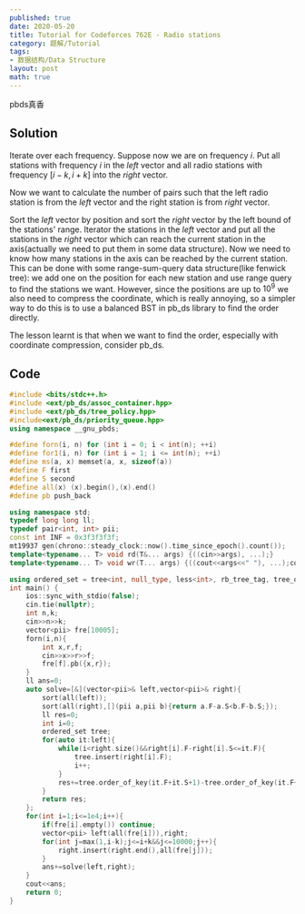 ```yaml
---
published: true
date: 2020-05-20
title: Tutorial for Codeforces 762E - Radio stations
category: 题解/Tutorial
tags:
- 数据结构/Data Structure
layout: post
math: true
---
```

pbds真香 
<!--more-->

## Solution

Iterate over each frequency. Suppose now we are on frequency $i$. Put all stations with frequency $i$ in the $left$ vector and all radio stations with frequency $[i-k,i+k]$ into the $right$ vector.

Now we want to calculate the number of pairs such that the left radio station is from the $left$ vector and the right station is from $right$ vector.

Sort the $left$ vector by position and sort the $right$ vector by the left bound of the stations' range. Iterator the stations in the $left$ vector and put all the stations in the $right$ vector which can reach the current station in the axis(actually we need to put them in some data structure). Now we need to know how many stations in the axis can be reached by the current station. This can be done with some range-sum-query data structure(like fenwick tree): we add one on the position for each new station and use range query to find the stations we want. However, since the positions are up to $10^9$ we also need to compress the coordinate, which is really annoying, so a simpler way to do this is to use a balanced BST in pb_ds library to find the order directly.

The lesson learnt is that when we want to find the order, especially with coordinate compression, consider pb_ds.

## Code

```cpp
#include <bits/stdc++.h>
#include <ext/pb_ds/assoc_container.hpp>
#include <ext/pb_ds/tree_policy.hpp>
#include<ext/pb_ds/priority_queue.hpp>
using namespace __gnu_pbds;

#define forn(i, n) for (int i = 0; i < int(n); ++i)
#define for1(i, n) for (int i = 1; i <= int(n); ++i)
#define ms(a, x) memset(a, x, sizeof(a))
#define F first
#define S second
#define all(x) (x).begin(),(x).end()
#define pb push_back

using namespace std;
typedef long long ll;
typedef pair<int, int> pii;
const int INF = 0x3f3f3f3f;
mt19937 gen(chrono::steady_clock::now().time_since_epoch().count());
template<typename... T> void rd(T&... args) {((cin>>args), ...);}
template<typename... T> void wr(T... args) {((cout<<args<<" "), ...);cout<<endl;}

using ordered_set = tree<int, null_type, less<int>, rb_tree_tag, tree_order_statistics_node_update>;
int main() {
    ios::sync_with_stdio(false);
    cin.tie(nullptr);
    int n,k;
    cin>>n>>k;
    vector<pii> fre[10005];
    forn(i,n){
        int x,r,f;
        cin>>x>>r>>f;
        fre[f].pb({x,r});
    }
    ll ans=0;
    auto solve=[&](vector<pii>& left,vector<pii>& right){
        sort(all(left));
        sort(all(right),[](pii a,pii b){return a.F-a.S<b.F-b.S;});
        ll res=0;
        int i=0;
        ordered_set tree;
        for(auto it:left){
            while(i<right.size()&&right[i].F-right[i].S<=it.F){
                tree.insert(right[i].F);
                i++;
            }
            res+=tree.order_of_key(it.F+it.S+1)-tree.order_of_key(it.F+1);
        }
        return res;
    };
    for(int i=1;i<=1e4;i++){
        if(fre[i].empty()) continue;
        vector<pii> left(all(fre[i])),right;
        for(int j=max(1,i-k);j<=i+k&&j<=10000;j++){
            right.insert(right.end(),all(fre[j]));
        }
        ans+=solve(left,right);
    }
    cout<<ans;
    return 0;
}
```